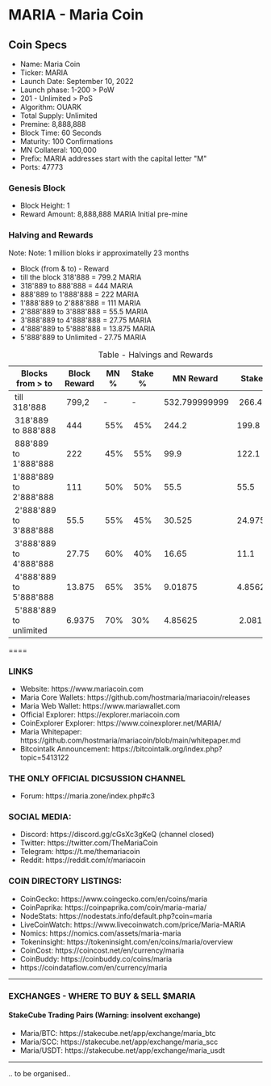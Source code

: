 # MARIA - Maria Coin

<h2>Coin Specs</h2>
<ul>
<li>Name: Maria Coin</li>
<li>Ticker: MARIA</li>
<li>Launch Date: September 10, 2022</li>
<li>Launch phase: 1-200 > PoW</li>
<li>201 - Unlimited > PoS</li>
<li>Algorithm: OUARK</li>
<li>Total Supply: Unlimited</li>
<li>Premine: 8,888,888</li>
<li>Block Time: 60 Seconds</li>
<li>Maturity: 100 Confirmations</li>
<li>MN Collateral: 100,000</li>
<li>Prefix: MARIA addresses start with the capital letter "M"</li>
<li>Ports: 47773</li>
</ul>

<h3>Genesis Block</h3>
<ul>
  <li>Block Height: 1</li>
  <li>Reward Amount: 8,888,888 MARIA	Initial pre-mine</li>
</ul>

<h3>Halving and Rewards</h3>
  Note: Note: 1 million bloks ir approximatelly 23 months
<ul>
  <li>Block (from & to) - Reward</li>
  <li>till the block 318'888 = 799.2 MARIA</li>
  <li>318'889 to 888'888 = 444 MARIA</li>
  <li>888'889 to 1'888'888 = 222 MARIA</li>
  <li>1'888'889 to 2'888'888 = 111 MARIA</li>
  <li>2'888'889 to 3'888'888 = 55.5 MARIA</li>
  <li>3'888'889 to 4'888'888 = 27.75 MARIA</li>
  <li>4'888'889 to 5'888'888 = 13.875 MARIA</li>
  <li>5'888'889 to Unlimited - 27.75 MARIA</li>
</ul>

<table>
	<caption>Table - Halvings and Rewards</caption>
	<thead>
	<tr>
		<th>Blocks from &gt; to</th>
		<th>Block Reward</th>
		<th>MN %</th>
		<th>Stake %</th>
		<th>MN Reward</th>
		<th>Stake Reward</th>
	</tr>	</thead>	<tbody>	<tr>
		<td>&nbsp;till 318'888</td>
		<td>&nbsp;799,2</td>
		<td>-</td>
		<td>-&nbsp;</td>
		<td>&nbsp;532.799999999</td>
		<td>&nbsp;266.40000001</td>
	</tr>
	<tr>
		<td>&nbsp;318'889 to 888'888</td>
		<td>&nbsp;444</td>
		<td>&nbsp;55%</td>
		<td>&nbsp;45%</td>
		<td>&nbsp;244.2</td>
		<td>199.8&nbsp;</td>
	</tr>
	<tr>
		<td>&nbsp;888'889 to 1'888'888</td>
		<td>&nbsp;222</td>
		<td>&nbsp;45%</td>
		<td>&nbsp;55%</td>
		<td>&nbsp;99.9</td>
		<td>122.1&nbsp;</td>
	</tr>
	<tr>
		<td>1'888'889 to&nbsp; 2'888'888</td>
		<td>&nbsp;111</td>
		<td>&nbsp;50%</td>
		<td>&nbsp;50%</td>
		<td>&nbsp;55.5</td>
		<td>55.5&nbsp;</td>
	</tr>
	<tr>
		<td>&nbsp;2'888'889 to 3'888'888</td>
		<td>&nbsp;55.5</td>
		<td>&nbsp;55%</td>
		<td>&nbsp;45%</td>
		<td>&nbsp;30.525</td>
		<td>24.975&nbsp;</td>
	</tr>
	<tr>
		<td>&nbsp;3'888'889 to 4'888'888</td>
		<td>&nbsp;27.75</td>
		<td>&nbsp;60%</td>
		<td>&nbsp;40%</td>
		<td>&nbsp;16.65</td>
		<td>11.1&nbsp;</td>
	</tr>
	<tr>
		<td>&nbsp;4'888'889 to 5'888'888</td>
		<td>&nbsp;13.875</td>
		<td>&nbsp;65%</td>
		<td>&nbsp;35%</td>
		<td>&nbsp;9.01875</td>
		<td>4.85625&nbsp;</td>
	</tr>
	<tr>
		<td>&nbsp;5'888'889 to unlimited</td>
		<td>&nbsp;6.9375</td>
		<td>&nbsp;70%</td>
		<td>30%&nbsp;</td>
		<td>&nbsp;4.85625</td>
		<td>&nbsp;2.08125</td>
	</tr>
	<tbody>
</table>

====

<h3>LINKS</h3>
<ul>
  <li>Website: https://www.mariacoin.com</li>
  <li>Maria Core Wallets: https://github.com/hostmaria/mariacoin/releases</li>
  <li>Maria Web Wallet: https://www.mariawallet.com</li>
  <li>Official Explorer: https://explorer.mariacoin.com</li>
  <li>CoinExplorer Explorer: https://www.coinexplorer.net/MARIA/</li>
  <li>Maria Whitepaper: https://github.com/hostmaria/mariacoin/blob/main/whitepaper.md</li>
  <li>Bitcointalk Announcement: https://bitcointalk.org/index.php?topic=5413122</li>
</ul>

<h3>THE ONLY OFFICIAL DICSUSSION CHANNEL</h3>
<ul>
  <li>Forum: https://maria.zone/index.php#c3</li>
</ul>
	
<h3>SOCIAL MEDIA:</h3>
<ul>
  <li>Discord: https://discord.gg/cGsXc3gKeQ (channel closed)</li>
  <li>Twitter: https://twitter.com/TheMariaCoin</li>
  <li>Telegram: https://t.me/themariacoin</li>
  <li>Reddit: https://reddit.com/r/mariacoin</li>
</ul>

<h3>COIN DIRECTORY LISTINGS:</h3>
<ul>
  <li>CoinGecko: https://www.coingecko.com/en/coins/maria</li>
  <li>CoinPaprika: https://coinpaprika.com/coin/maria-maria/</li>
  <li>NodeStats: https://nodestats.info/default.php?coin=maria</li>
  <li>LiveCoinWatch: https://www.livecoinwatch.com/price/Maria-MARIA</li>
  <li>Nomics: https://nomics.com/assets/maria-maria</li>
  <li>Tokeninsight: https://tokeninsight.com/en/coins/maria/overview</li>
  <li>CoinCost: https://coincost.net/en/currency/maria</li>
  <li>CoinBuddy: https://coinbuddy.co/coins/maria</li>
  <li>https://coindataflow.com/en/currency/maria</li>
</ul>

<hr>
<h3>EXCHANGES - WHERE TO BUY & SELL $MARIA</h3>
<h4>StakeCube Trading Pairs (Warning: insolvent exchange)</h4>
<ul>
  <li>Maria/BTC: https://stakecube.net/app/exchange/maria_btc</li>
  <li>Maria/SCC: https://stakecube.net/app/exchange/maria_scc</li>
  <li>Maria/USDT: https://stakecube.net/app/exchange/maria_usdt</li>
</ul>

<hr>

<p>.. to be organised..</p>
